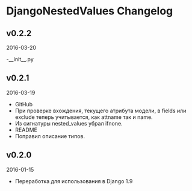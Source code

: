 # DjangoNestedValues Changelog

## v0.2.2

2016-03-20

-\_\_init\_\_.py

## v0.2.1

2016-03-19

- GitHub
- При проверке вхождения, текущего атрибута модели, в fields или exclude теперь учитывается, как attname так и name.
- Из сигнатуры nested_values убрал ifnone.
- README
- Поправил описание типов.

## v0.2.0

 2016-01-15

- Переработка для использования в Django 1.9
